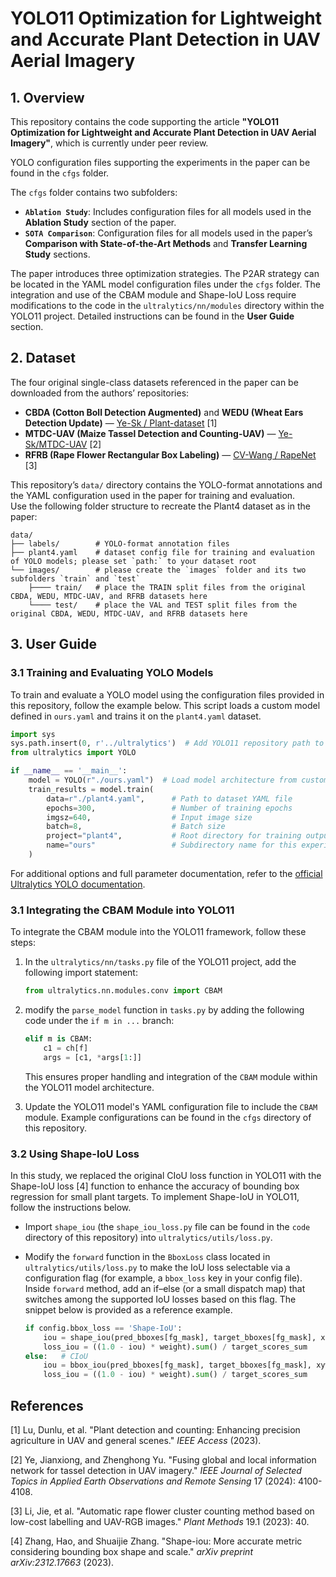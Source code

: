# YOLO11 Optimization for Lightweight and Accurate Plant Detection in UAV Aerial Imagery

## 1. Overview

This repository contains the code supporting the article **"YOLO11 Optimization for Lightweight and Accurate Plant Detection in UAV Aerial Imagery"**, which is currently under peer review.

YOLO configuration files supporting the experiments in the paper can be found in the `cfgs` folder.

The `cfgs` folder contains two subfolders:

- **`Ablation Study`**: Includes configuration files for all models used in the **Ablation Study** section of the paper.
- **`SOTA Comparison`**: Configuration files for all models used in the paper’s **Comparison with State-of-the-Art Methods** and **Transfer Learning Study** sections.

The paper introduces three optimization strategies. The P2AR strategy can be located in the YAML model configuration files under the `cfgs` folder. The integration and use of the CBAM module and Shape-IoU Loss require modifications to the code in the `ultralytics/nn/modules` directory within the YOLO11 project. Detailed instructions can be found in the **User Guide** section.

## 2. Dataset

The four original single-class datasets referenced in the paper can be downloaded from the authors’ repositories:

- **CBDA (Cotton Boll Detection Augmented)** and **WEDU (Wheat Ears Detection Update)** — [Ye-Sk / Plant-dataset](https://github.com/Ye-Sk/Plant-dataset) [1]
- **MTDC-UAV (Maize Tassel Detection and Counting-UAV)** — [Ye-Sk/MTDC-UAV](https://github.com/Ye-Sk/MTDC-UAV) [2]
- **RFRB (Rape Flower Rectangular Box Labeling)** — [CV-Wang / RapeNet](https://github.com/CV-Wang/RapeNet) [3]

This repository’s `data/` directory contains the YOLO-format annotations and the YAML configuration used in the paper for training and evaluation.  
Use the following folder structure to recreate the Plant4 dataset as in the paper:

```text
data/ 
├── labels/        # YOLO-format annotation files  
├── plant4.yaml    # dataset config file for training and evaluation of YOLO models; please set `path:` to your dataset root
└── images/        # please create the `images` folder and its two subfolders `train` and `test`
    ├──── train/   # place the TRAIN split files from the original CBDA, WEDU, MTDC-UAV, and RFRB datasets here  
    └──── test/    # place the VAL and TEST split files from the original CBDA, WEDU, MTDC-UAV, and RFRB datasets here
```

## 3. User Guide

### 3.1 Training and Evaluating YOLO Models

To train and evaluate a YOLO model using the configuration files provided in this repository, follow the example below. This script loads a custom model defined in `ours.yaml` and trains it on the `plant4.yaml` dataset.

```python
import sys
sys.path.insert(0, r'../ultralytics')  # Add YOLO11 repository path to system path
from ultralytics import YOLO

if __name__ == '__main__':
    model = YOLO(r"./ours.yaml")  # Load model architecture from custom config
    train_results = model.train(
        data=r"./plant4.yaml",      # Path to dataset YAML file
        epochs=300,                 # Number of training epochs
        imgsz=640,                  # Input image size
        batch=8,                    # Batch size
        project="plant4",           # Root directory for training outputs
        name="ours"                 # Subdirectory name for this experiment
    )

```

For additional options and full parameter documentation, refer to the [official Ultralytics YOLO documentation](https://docs.ultralytics.com/usage/cfg/).

### 3.1 Integrating the CBAM Module into YOLO11

To integrate the CBAM module into the YOLO11 framework, follow these steps:

1. In the `ultralytics/nn/tasks.py` file of the YOLO11 project, add the following import statement:
   
   ```python
   from ultralytics.nn.modules.conv import CBAM
   ```

2. modify the `parse_model` function in `tasks.py` by adding the following code under the `if m in ...` branch:
   
   ```python
   elif m is CBAM:
       c1 = ch[f]
       args = [c1, *args[1:]]
   ```
   
   This ensures proper handling and integration of the `CBAM` module within the YOLO11 model architecture.

3. Update the YOLO11 model's YAML configuration file to include the `CBAM` module. Example configurations can be found in the `cfgs` directory of this repository.

### 3.2 Using Shape-IoU Loss

In this study, we replaced the original CIoU loss function in YOLO11 with the Shape-IoU loss [4] function to enhance the accuracy of bounding box regression for small plant targets. To implement Shape-IoU in YOLO11, follow the instructions below.

- Import `shape_iou` (the `shape_iou_loss.py` file can be found in the `code` directory of this repository) into `ultralytics/utils/loss.py`.

- Modify the `forward` function in the `BboxLoss` class located in `ultralytics/utils/loss.py` to make the IoU loss selectable via a configuration flag (for example, a `bbox_loss` key in your config file). Inside `forward` method, add an if–else (or a small dispatch map) that switches among the supported IoU losses based on this flag. The snippet below is provided as a reference example.
  
  ```python
  if config.bbox_loss == 'Shape-IoU':
      iou = shape_iou(pred_bboxes[fg_mask], target_bboxes[fg_mask], xywh=False)
      loss_iou = ((1.0 - iou) * weight).sum() / target_scores_sum
  else:   # CIoU
      iou = bbox_iou(pred_bboxes[fg_mask], target_bboxes[fg_mask], xywh=False, CIoU=True)
      loss_iou = ((1.0 - iou) * weight).sum() / target_scores_sum
  ```

## References

[1] Lu, Dunlu, et al. "Plant detection and counting: Enhancing precision agriculture in UAV and general scenes." *IEEE Access* (2023).

[2] Ye, Jianxiong, and Zhenghong Yu. "Fusing global and local information network for tassel detection in UAV imagery." *IEEE Journal of Selected Topics in Applied Earth Observations and Remote Sensing* 17 (2024): 4100-4108.

[3] Li, Jie, et al. "Automatic rape flower cluster counting method based on low-cost labelling and UAV-RGB images." *Plant Methods* 19.1 (2023): 40.

[4] Zhang, Hao, and Shuaijie Zhang. "Shape-iou: More accurate metric considering bounding box shape and scale." *arXiv preprint arXiv:2312.17663* (2023).